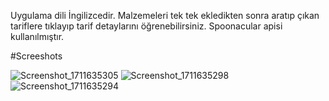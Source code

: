 Uygulama dili İngilizcedir.
Malzemeleri tek tek ekledikten sonra aratıp çıkan tariflere tıklayıp tarif detaylarını öğrenebilirsiniz.
Spoonacular apisi kullanılmıştır.

#Screeshots

![Screenshot_1711635305](https://github.com/bekir7/Food-App/assets/49992321/4a9580e6-e51b-4820-8a6f-88049ca7a637)
![Screenshot_1711635298](https://github.com/bekir7/Food-App/assets/49992321/bb2e9e50-6fb5-4731-bb38-ad1166708825)
![Screenshot_1711635294](https://github.com/bekir7/Food-App/assets/49992321/b4be0824-7422-4dc8-b831-0639a304858a)
